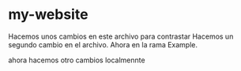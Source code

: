 # my-website
Hacemos unos cambios en este archivo para contrastar
Hacemos un segundo cambio en el archivo. Ahora en la rama Example.


ahora hacemos otro cambios localmennte
